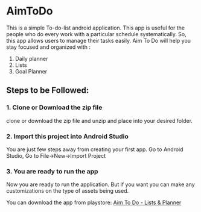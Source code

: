 # AimToDo
This is a simple To-do-list android application. This app is useful for the people who do every work with a particular schedule systematically. So, this app allows users to manage their tasks easily. Aim To Do will help you stay focused and organized with :

1. Daily planner 
2. Lists 
3. Goal Planner

## Steps to be Followed:

### 1. Clone or Download the zip file
clone or download the zip file and unzip and place into your desired folder.
### 2. Import this project into Android Studio
You are just few steps away from creating your first app. 
Go to Android Studio, 
Go to File->New->Import Project
### 3. You are ready to run the app
Now you are ready to run the application. But if you want you can make any customizations on the type of assets being 
used.

You can download the app from playstore: [Aim To Do - Lists & Planner](https://play.google.com/store/apps/details?id=com.programmersgateway.sm1999.aimtodo)
